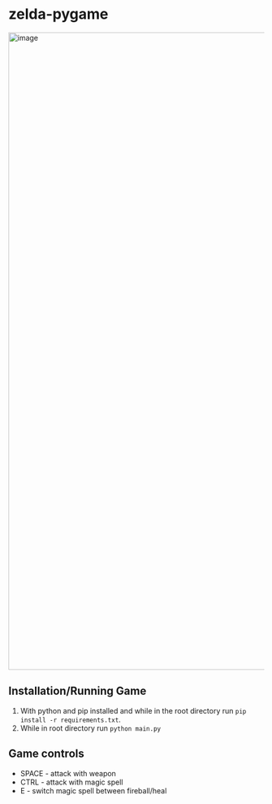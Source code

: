 # zelda-pygame

<img width="1252" alt="image" src="https://user-images.githubusercontent.com/24820716/223736792-213ba16a-3dd0-4403-a384-6c07fdae8264.png">

## Installation/Running Game

1. With python and pip installed and while in the root directory run `pip install -r requirements.txt`.
2. While in root directory run `python main.py`

## Game controls

- SPACE - attack with weapon
- CTRL - attack with magic spell
- E - switch magic spell between fireball/heal
